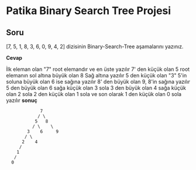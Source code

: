 # Patika Binary Search Tree Projesi

## Soru

[7, 5, 1, 8, 3, 6, 0, 9, 4, 2] dizisinin Binary-Search-Tree aşamalarını yazınız.

**Cevap**

İlk eleman olan "7" root elemandır ve en üste yazılır 
7' den küçük olan 5 root elemanın sol altına büyük olan 8 Sağ altına yazılır
5 den küçük olan "3" 5'in soluna büyük olan 6 ise sağına yazılır 
8' den büyük olan 9, 8'in sağına yazılır
5 den büyük olan 6 sağa küçük olan 3 sola
3 den büyük olan 4 sağa küçük olan 2 sola
2 den küçük olan 1 sola ve son olarak 1 den küçük olan 0 sola yazılır 
**sonuç**
~~~
             7
            / \
           5   8
          / \    \
        3    6     9
       / \  
      2    4
     /
    1
   /
  0

~~~



